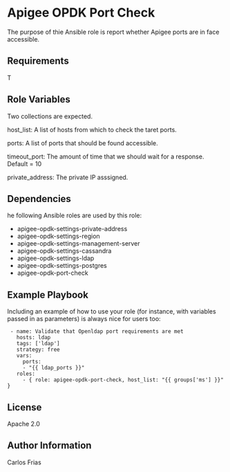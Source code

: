 # Apigee OPDK Port Check

The purpose of thie Ansible role is report whether Apigee ports are in face accessible.


Requirements
------------

T
  
Role Variables
--------------

Two collections are expected. 

host_list: A list of hosts from which to check the taret ports.

ports: A list of ports that should be found accessible. 

timeout_port: The amount of time that we should wait for a response. Default =  10

private_address: The private IP asssigned. 


Dependencies
------------

he following Ansible roles are used by this role: 

* apigee-opdk-settings-private-address
* apigee-opdk-settings-region
* apigee-opdk-settings-management-server
* apigee-opdk-settings-cassandra
* apigee-opdk-settings-ldap
* apigee-opdk-settings-postgres
* apigee-opdk-port-check 
  
Example Playbook
----------------

Including an example of how to use your role (for instance, with variables passed in as parameters) is always nice for users too:

     - name: Validate that Openldap port requirements are met
       hosts: ldap
       tags: ['ldap']
       strategy: free
       vars:
         ports:
         - "{{ ldap_ports }}"
       roles:
         - { role: apigee-opdk-port-check, host_list: "{{ groups['ms'] }}" }    
         

License
-------

Apache 2.0

Author Information
------------------

Carlos Frias
